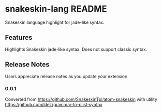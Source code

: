 # snakeskin-lang README

Snakeskin language highlight for jade-like syntax.

## Features

Highlights Snakeskin jade-like syntax. Does not support classic syntax.

## Release Notes

Users appreciate release notes as you update your extension.

### 0.0.1

Converted from https://github.com/SnakeskinTpl/atom-snakeskin
with utility https://github.com/ldez/grammar-to-plist-syntax
